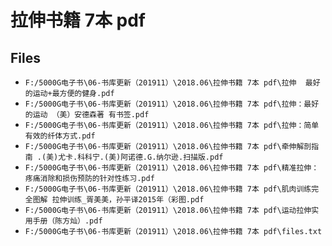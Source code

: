 # 拉伸书籍 7本 pdf

## Files

- `F:/5000G电子书\06-书库更新（201911）\2018.06\拉伸书籍 7本 pdf\拉伸  最好的运动+最方便的健身.pdf`
- `F:/5000G电子书\06-书库更新（201911）\2018.06\拉伸书籍 7本 pdf\拉伸：最好的运动 （美）安德森著 有书签.pdf`
- `F:/5000G电子书\06-书库更新（201911）\2018.06\拉伸书籍 7本 pdf\拉伸：简单有效的纤体方式.pdf`
- `F:/5000G电子书\06-书库更新（201911）\2018.06\拉伸书籍 7本 pdf\牵伸解剖指南 .(美)尤卡.科科宁.(美)阿诺德.G.纳尔逊.扫描版.pdf`
- `F:/5000G电子书\06-书库更新（201911）\2018.06\拉伸书籍 7本 pdf\精准拉伸：疼痛消除和损伤预防的针对性练习.pdf`
- `F:/5000G电子书\06-书库更新（201911）\2018.06\拉伸书籍 7本 pdf\肌肉训练完全图解 拉伸训练_胥美美，孙平译2015年（彩图.pdf`
- `F:/5000G电子书\06-书库更新（201911）\2018.06\拉伸书籍 7本 pdf\运动拉伸实用手册（陈方灿）.pdf`
- `F:/5000G电子书\06-书库更新（201911）\2018.06\拉伸书籍 7本 pdf\files.txt`
